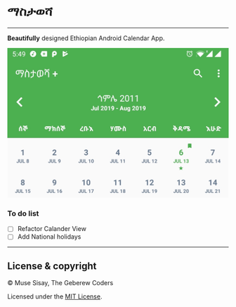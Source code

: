 # ማስታወሻ
---

**Beautifully** designed Ethiopian Android Calendar App.

![Main Activity](./resources/MainActivity.jpg)

### To do list

- [ ] Refactor Calander View
- [ ] Add National holidays

---

## License & copyright

© Muse Sisay, The Geberew Coders

Licensed under the [MIT License](LICENSE).
